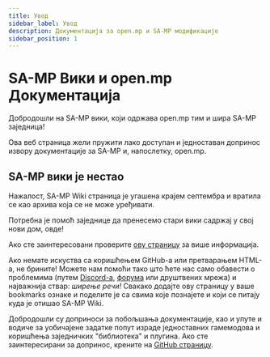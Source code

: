 ```yaml
---
title: Увод
sidebar_label: Увод
description: Документација за open.mp и SA-MP модификације
sidebar_position: 1
---
```


# SA-MP Вики и open.mp Документација

Добродошли на SA-MP вики, који одржава open.mp тим и шира SA-MP заједница!

Ова веб страница жели пружити лако доступан и једноставан допринос извору документације за SA-MP и, напослетку, open.mp.

## SA-MP вики је нестао

Нажалост, SA-MP Wiki страница је угашена крајем септембра и вратила се као архива која се не може уређивати.

Потребна је помоћ заједнице да пренесемо стари вики садржај у свој нови дом, овде!

Ако сте заинтересовани проверите [ову страницу](/docs/meta/Contributing) за више информација.

Ако немате искуства са коришћењем GitHub-а или претварањем HTML-а, не брините! Можете нам помоћи тако што ћете нас само обавести о проблемима (путем [Discord-a](https://discord.gg/samp), [форума](https://forum.open.mp) или друштвених мрежа) и најважнија ствар: _ширење речи!_ Свакако додајте ову страницу у ваше bookmarks ознаке и поделите је са свима које познајете и који се питају куда је отишао SA-MP Wiki.

Добродошли су доприноси за побољшања документације, као и упуте и водиче за уобичајене задатке попут израде једноставних гамемодова и коришћења заједничких "библиотека" и плугина. Ако сте заинтересирани за допринос, крените на [GitHub страницу](https://github.com/openmultiplayer/web).
